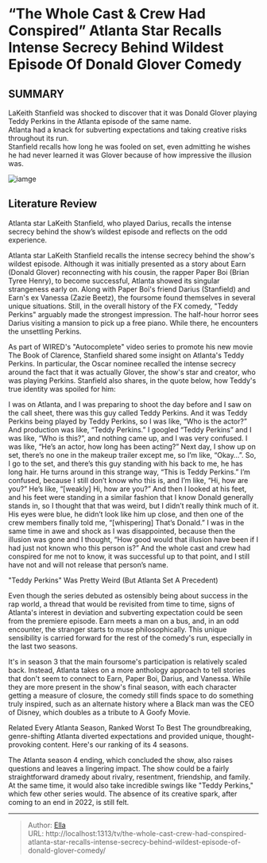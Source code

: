 # “The Whole Cast &amp; Crew Had Conspired” Atlanta Star Recalls Intense Secrecy Behind Wildest Episode Of Donald Glover Comedy


## SUMMARY 



LaKeith Stanfield was shocked to discover that it was Donald Glover playing Teddy Perkins in the Atlanta episode of the same name.   
Atlanta had a knack for subverting expectations and taking creative risks throughout its run.   
Stanfield recalls how long he was fooled on set, even admitting he wishes he had never learned it was Glover because of how impressive the illusion was.  

![iamge](https://static1.srcdn.com/wordpress/wp-content/uploads/2023/10/characters-from-atlanta.jpg)

## Literature Review
Atlanta star LaKeith Stanfield, who played Darius, recalls the intense secrecy behind the show’s wildest episode and reflects on the odd experience.




Atlanta star LaKeith Stanfield recalls the intense secrecy behind the show&#39;s wildest episode. Although it was initially presented as a story about Earn (Donald Glover) reconnecting with his cousin, the rapper Paper Boi (Brian Tyree Henry), to become successful, Atlanta showed its singular strangeness early on. Along with Paper Boi&#39;s friend Darius (Stanfield) and Earn&#39;s ex Vanessa (Zazie Beetz), the foursome found themselves in several unique situations. Still, in the overall history of the FX comedy, &#34;Teddy Perkins&#34; arguably made the strongest impression. The half-hour horror sees Darius visiting a mansion to pick up a free piano. While there, he encounters the unsettling Perkins.




As part of WIRED&#39;s &#34;Autocomplete&#34; video series to promote his new movie The Book of Clarence, Stanfield shared some insight on Atlanta&#39;s Teddy Perkins. In particular, the Oscar nominee recalled the intense secrecy around the fact that it was actually Glover, the show&#39;s star and creator, who was playing Perkins. Stanfield also shares, in the quote below, how Teddy&#39;s true identity was spoiled for him:


I was on Atlanta, and I was preparing to shoot the day before and I saw on the call sheet, there was this guy called Teddy Perkins. And it was Teddy Perkins being played by Teddy Perkins, so I was like, “Who is the actor?” And production was like, “Teddy Perkins.” I googled “Teddy Perkins” and I was like, “Who is this?”, and nothing came up, and I was very confused. I was like, “He’s an actor, how long has been acting?” Next day, I show up on set, there’s no one in the makeup trailer except me, so I’m like, “Okay…”. So, I go to the set, and there’s this guy standing with his back to me, he has long hair. He turns around in this strange way, “This is Teddy Perkins.” I’m confused, because I still don’t know who this is, and I’m like, “Hi, how are you?” He’s like, “[weakly] Hi, how are you?” And then I looked at his feet, and his feet were standing in a similar fashion that I know Donald generally stands in, so I thought that that was weird, but I didn’t really think much of it. His eyes were blue, he didn’t look like him up close, and then one of the crew members finally told me, “[whispering] That’s Donald.” I was in the same time in awe and shock as I was disappointed, because then the illusion was gone and I thought, “How good would that illusion have been if I had just not known who this person is?” And the whole cast and crew had conspired for me not to know, it was successful up to that point, and I still have not and will not release that person’s name.

 


 &#34;Teddy Perkins&#34; Was Pretty Weird (But Atlanta Set A Precedent) 
          

Even though the series debuted as ostensibly being about success in the rap world, a thread that would be revisited from time to time, signs of Atlanta&#39;s interest in deviation and subverting expectation could be seen from the premiere episode. Earn meets a man on a bus, and, in an odd encounter, the stranger starts to muse philosophically. This unique sensibility is carried forward for the rest of the comedy&#39;s run, especially in the last two seasons.

It&#39;s in season 3 that the main foursome&#39;s participation is relatively scaled back. Instead, Atlanta takes on a more anthology approach to tell stories that don&#39;t seem to connect to Earn, Paper Boi, Darius, and Vanessa. While they are more present in the show&#39;s final season, with each character getting a measure of closure, the comedy still finds space to do something truly inspired, such as an alternate history where a Black man was the CEO of Disney, which doubles as a tribute to A Goofy Movie.




Related   Every Atlanta Season, Ranked Worst To Best   The groundbreaking, genre-shifting Atlanta diverted expectations and provided unique, thought-provoking content. Here&#39;s our ranking of its 4 seasons.    

The Atlanta season 4 ending, which concluded the show, also raises questions and leaves a lingering impact. The show could be a fairly straightforward dramedy about rivalry, resentment, friendship, and family. At the same time, it would also take incredible swings like &#34;Teddy Perkins,&#34; which few other series would. The absence of its creative spark, after coming to an end in 2022, is still felt.



---

> Author: [Ella](https://instagram.hk.cn/)  
> URL: http://localhost:1313/tv/the-whole-cast-crew-had-conspired-atlanta-star-recalls-intense-secrecy-behind-wildest-episode-of-donald-glover-comedy/  

